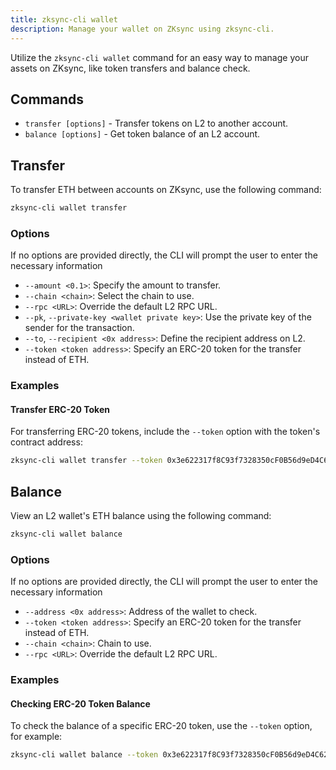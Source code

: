```yaml
---
title: zksync-cli wallet
description: Manage your wallet on ZKsync using zksync-cli.
---
```


Utilize the `zksync-cli wallet` command for an easy way to manage your assets on ZKsync, like token transfers and balance check.

## Commands

- `transfer [options]` - Transfer tokens on L2 to another account.
- `balance [options]` - Get token balance of an L2 account.

## Transfer

To transfer ETH between accounts on ZKsync, use the following command:

```bash
zksync-cli wallet transfer
```

### Options

If no options are provided directly, the CLI will prompt the user to enter the necessary information

- `--amount <0.1>`: Specify the amount to transfer.
- `--chain <chain>`: Select the chain to use.
- `--rpc <URL>`: Override the default L2 RPC URL.
- `--pk`, `--private-key <wallet private key>`: Use the private key of the sender for the transaction.
- `--to`, `--recipient <0x address>`: Define the recipient address on L2.
- `--token <token address>`: Specify an ERC-20 token for the transfer instead of ETH.

### Examples

#### Transfer ERC-20 Token

For transferring ERC-20 tokens, include the `--token` option with the token's contract address:

```bash
zksync-cli wallet transfer --token 0x3e622317f8C93f7328350cF0B56d9eD4C620C5d6
```

## Balance

View an L2 wallet's ETH balance using the following command:

```bash
zksync-cli wallet balance
```

### Options

If no options are provided directly, the CLI will prompt the user to enter the necessary information

- `--address <0x address>`: Address of the wallet to check.
- `--token <token address>`: Specify an ERC-20 token for the transfer instead of ETH.
- `--chain <chain>`: Chain to use.
- `--rpc <URL>`: Override the default L2 RPC URL.

### Examples

#### Checking ERC-20 Token Balance

To check the balance of a specific ERC-20 token, use the `--token` option, for example:

```bash
zksync-cli wallet balance --token 0x3e622317f8C93f7328350cF0B56d9eD4C620C5d6
```
